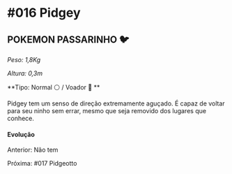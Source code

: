 # #016 Pidgey

## POKEMON PASSARINHO :bird:

_Peso: 1,8Kg_

_Altura: 0,3m_

**Tipo: Normal :white_circle: / Voador :dash: **

Pidgey tem um senso de direção extremamente aguçado. É capaz de voltar para seu ninho sem errar, mesmo que seja removido dos lugares que conhece.

#### Evolução

Anterior: Não tem

Próxima: #017 Pidgeotto